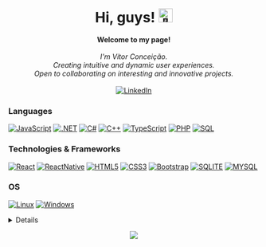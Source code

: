 <h1 align="center">Hi, guys! <img src="https://github.com/wervlad/wervlad/assets/24524555/766d336d-b87d-44ba-807c-c51de2bc6b4d" width="28px" alt="👋"></h1>

<p align="center">
    <b>Welcome to my page!</b><br><br>
    <i>
        I'm Vítor Conceição.<br>
        Creating intuitive and dynamic user experiences.<br>
        Open to collaborating on interesting and innovative projects.<br>
    </i><br>
    <a href="https://www.linkedin.com/in/v%C3%ADtor-concei%C3%A7%C3%A3o-707404227/">
        <img src="https://img.shields.io/badge/LinkedIn-blue?style=flat-square&logo=linkedin" alt="LinkedIn">
    </a>
    
</p>

### Languages

[![JavaScript](https://img.shields.io/badge/javascript-black?style=for-the-badge&logo=javascript)](https://github.com/vitorconceicaovc)
[![.NET](https://img.shields.io/badge/.NET-5C2D91?style=for-the-badge&logo=.net&logoColor=white)](https://github.com/vitorconceicaovc)
[![C#](https://img.shields.io/badge/C%23-239120?style=for-the-badge&logo=c-sharp&logoColor=white)](https://github.com/vitorconceicaovc)
[![C++](https://img.shields.io/badge/c++-black?style=for-the-badge&logo=cplusplus)](https://github.com/vitorconceicaovc)
[![TypeScript](https://img.shields.io/badge/TypeScript-007ACC?style=for-the-badge&logo=typescript&logoColor=white)](https://github.com/vitorconceicaovc)
[![PHP](https://img.shields.io/badge/PHP-777BB4?style=for-the-badge&logo=php&logoColor=white)](https://github.com/vitorconceicaovc)
[![SQL](https://img.shields.io/badge/sql-black?style=for-the-badge&logo=mysql)](https://github.com/vitorconceicaovc)

### Technologies & Frameworks
[![React](https://img.shields.io/badge/react-black?style=for-the-badge&logo=react)](https://github.com/vitorconceicaovc)
[![ReactNative](https://img.shields.io/badge/React_Native-20232A?style=for-the-badge&logo=react&logoColor=61DAFB)](https://github.com/vitorconceicaovc)
[![HTML5](https://img.shields.io/badge/html5-black?style=for-the-badge&logo=html5)](https://https://github.com/vitorconceicaovc)
[![CSS3](https://img.shields.io/badge/css3-black?style=for-the-badge&logo=css3)](https://https://github.com/vitorconceicaovc)
[![Bootstrap](https://img.shields.io/badge/Bootstrap-563D7C?style=for-the-badge&logo=bootstrap&logoColor=white)](https://https://github.com/vitorconceicaovc)
[![SQLITE](https://img.shields.io/badge/SQLite-07405E?style=for-the-badge&logo=sqlite&logoColor=white)](https://https://github.com/vitorconceicaovc)
[![MYSQL](https://img.shields.io/badge/MySQL-00000F?style=for-the-badge&logo=mysql&logoColor=white)](https://https://github.com/vitorconceicaovc)

### OS
[![Linux](https://img.shields.io/badge/linux-black?style=for-the-badge&logo=Linux)](https://https://github.com/vitorconceicaovc)
[![Windows](https://img.shields.io/badge/Windows-black?style=for-the-badge&logo=Windows)](https://https://github.com/vitorconceicaovc)

<details>

![Snake animation](https://github.com/vitorconceicaovc/vitorconceicaovc/blob/output/github-contribution-grid-snake.svg)

<p align="center">
  <a href="https://github.com/vitorconceicaovc">
    <img src="http://github-profile-summary-cards.vercel.app/api/cards/profile-details?username=vitorconceicaovc&theme=transparent" />
  </a>
  <a href="https://github.com/vitorconceicaovc">
    <img src="https://github-readme-streak-stats.herokuapp.com/?user=vitorconceicaovc&hide_border=true&card_width=338&theme=transparent" />
  </a>
  <a href="https://github.com/vitorconceicaovc">
    <img src="http://github-profile-summary-cards.vercel.app/api/cards/stats?username=vitorconceicaovc&theme=transparent" />
  </a>
  <a href="https://github.com/vitorconceicaovc">
    <img src="https://github-readme-stats.vercel.app/api/top-langs/?username=vitorconceicaovc&langs_count=10&exclude_repo=&hide=jupyter%20notebook,vim%20script,cmake,makefile,batchfile,emacs%20lisp,css,html&layout=default&card_width=699&hide_border=true&theme=transparent" />
  </a>
</p>



</details>

<p align="center">
  <a href="https://github.com/vitorconceicaovc">
    <img src="https://komarev.com/ghpvc/?username=vitorconceicaovc&color=blue&style=flat)" />
  </a>
</p>
<!--

- 🔭 I’m currently working on ...
- 🌱 I’m currently learning ...
- 👯 I’m looking to collaborate on ...
- 🤔 I’m looking for help with ...
- 💬 Ask me about ...
- 📫 How to reach me: ...
- 😄 Pronouns: ...
- ⚡ Fun fact: ...
-->
